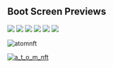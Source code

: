 ## Boot Screen Previews

<div class="row">
  <div class="column">
    <img src="/M1.jpg">
    <img src="/M1.jpeg">
	<img src="/M3.jpeg">
    <img src="/M4.jpeg">
	<img src="/M5.jpeg">
    <img src="/M6.jpeg">
  </div>








<p align="left"> <img src="https://komarev.com/ghpvc/?username=atomnft&label=Profile%20views&color=0e75b6&style=flat" alt="atomnft" /> </p>

<p align="left"> <a href="https://twitter.com/a_t_o_m_nft" target="blank"><img src="https://img.shields.io/twitter/follow/a_t_o_m_nft?logo=twitter&style=for-the-badge" alt="a_t_o_m_nft" /></a> </p>



